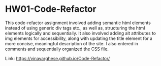 # HW01-Code-Refactor

This code-refactor assignment involved adding semantic html elements instead of using generic div tags etc., as well as, structuring the html elements logically and sequentially. It also involved adding alt attributes to img elements for accessibility, along with updating the title element for a more concise, meaningful description of the site. I also entered in comments and sequentially organized the CSS file. 

 Link: https://vinavarghese.github.io/Code-Refactor/
